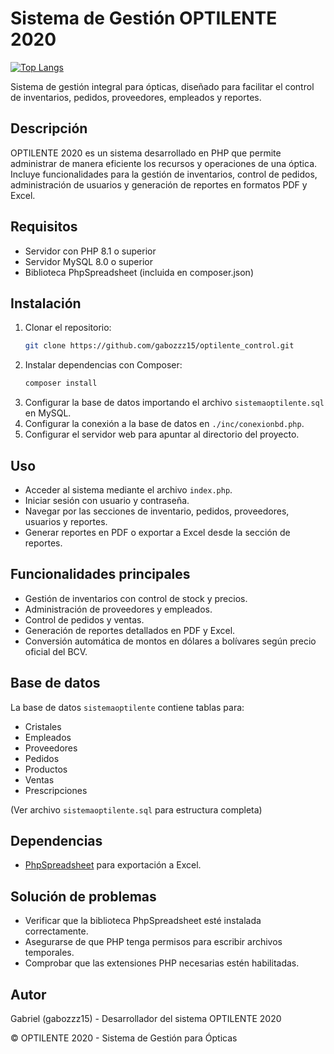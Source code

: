 # Sistema de Gestión OPTILENTE 2020

[![Top Langs](https://img.shields.io/github/languages/top/gabozzz15/optilente_control)](https://github.com/gabozzz15/optilente_control)

Sistema de gestión integral para ópticas, diseñado para facilitar el control de inventarios, pedidos, proveedores, empleados y reportes.

## Descripción

OPTILENTE 2020 es un sistema desarrollado en PHP que permite administrar de manera eficiente los recursos y operaciones de una óptica. Incluye funcionalidades para la gestión de inventarios, control de pedidos, administración de usuarios y generación de reportes en formatos PDF y Excel.

## Requisitos

- Servidor con PHP 8.1 o superior
- Servidor MySQL 8.0 o superior
- Biblioteca PhpSpreadsheet (incluida en composer.json)

## Instalación

1. Clonar el repositorio:
   ```bash
   git clone https://github.com/gabozzz15/optilente_control.git
   ```
2. Instalar dependencias con Composer:
   ```bash
   composer install
   ```
3. Configurar la base de datos importando el archivo `sistemaoptilente.sql` en MySQL.
4. Configurar la conexión a la base de datos en `./inc/conexionbd.php`.
5. Configurar el servidor web para apuntar al directorio del proyecto.

## Uso

- Acceder al sistema mediante el archivo `index.php`.
- Iniciar sesión con usuario y contraseña.
- Navegar por las secciones de inventario, pedidos, proveedores, usuarios y reportes.
- Generar reportes en PDF o exportar a Excel desde la sección de reportes.

## Funcionalidades principales

- Gestión de inventarios con control de stock y precios.
- Administración de proveedores y empleados.
- Control de pedidos y ventas.
- Generación de reportes detallados en PDF y Excel.
- Conversión automática de montos en dólares a bolívares según precio oficial del BCV.

## Base de datos

La base de datos `sistemaoptilente` contiene tablas para:
- Cristales
- Empleados
- Proveedores
- Pedidos
- Productos
- Ventas
- Prescripciones

(Ver archivo `sistemaoptilente.sql` para estructura completa)

## Dependencias

- [PhpSpreadsheet](https://phpspreadsheet.readthedocs.io/en/latest/) para exportación a Excel.

## Solución de problemas

- Verificar que la biblioteca PhpSpreadsheet esté instalada correctamente.
- Asegurarse de que PHP tenga permisos para escribir archivos temporales.
- Comprobar que las extensiones PHP necesarias estén habilitadas.

## Autor

Gabriel (gabozzz15) - Desarrollador del sistema OPTILENTE 2020

© OPTILENTE 2020 - Sistema de Gestión para Ópticas
